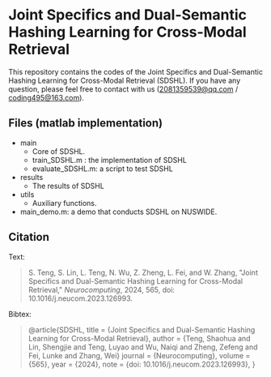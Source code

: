 # Joint Specifics and Dual-Semantic Hashing Learning for Cross-Modal Retrieval

This repository contains the codes of the Joint Specifics and Dual-Semantic Hashing Learning for Cross-Modal Retrieval (SDSHL). If you have any question, please feel free to contact with us (2081359539@qq.com / coding495@163.com).  

## Files (matlab implementation)

- main 
  - Core of SDSHL.
  - train_SDSHL.m : the implementation of SDSHL
  - evaluate_SDSHL.m: a script to test SDSHL
- results
  - The results of SDSHL
- utils
  - Auxiliary functions.
- main_demo.m: a demo that conducts SDSHL on NUSWIDE.

## Citation

Text: 

> S. Teng, S. Lin, L. Teng, N. Wu, Z. Zheng, L. Fei, and W. Zhang, "Joint Specifics and Dual-Semantic Hashing Learning for Cross-Modal Retrieval," *Neurocomputing*, 2024, 565, doi: 10.1016/j.neucom.2023.126993.

Bibtex: 

> @article{SDSHL,
> title = {Joint Specifics and Dual-Semantic Hashing Learning for Cross-Modal Retrieval},
> author = {Teng, Shaohua and Lin, Shengjie and Teng, Luyao and Wu, Naiqi and Zheng, Zefeng and Fei, Lunke and Zhang, Wei}
> journal = {Neurocomputing},
> volume = {565},
> year = {2024},
> note = {doi: 10.1016/j.neucom.2023.126993},
> }

